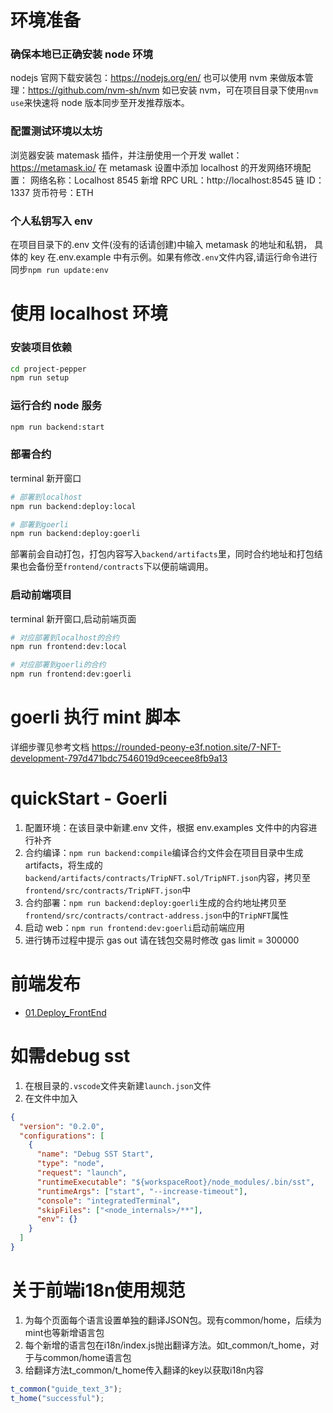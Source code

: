 # 环境准备

### 确保本地已正确安装 node 环境

nodejs 官网下载安装包：https://nodejs.org/en/
也可以使用 nvm 来做版本管理：https://github.com/nvm-sh/nvm
如已安装 nvm，可在项目目录下使用`nvm use`来快速将 node 版本同步至开发推荐版本。

### 配置测试环境以太坊

浏览器安装 matemask 插件，并注册使用一个开发 wallet：https://metamask.io/
在 metamask 设置中添加 localhost 的开发网络环境配置：
网络名称：Localhost 8545
新增 RPC URL：http://localhost:8545
链 ID：1337
货币符号：ETH

### 个人私钥写入 env

在项目目录下的.env 文件(没有的话请创建)中输入 metamask 的地址和私钥，
具体的 key 在.env.example 中有示例。如果有修改`.env`文件内容,请运行命令进行同步`npm run update:env`

# 使用 localhost 环境

### 安装项目依赖

```bash
cd project-pepper
npm run setup
```

### 运行合约 node 服务

```bash
npm run backend:start
```

### 部署合约

terminal 新开窗口

```bash
# 部署到localhost
npm run backend:deploy:local

# 部署到goerli
npm run backend:deploy:goerli
```

部署前会自动打包，打包内容写入`backend/artifacts`里，同时合约地址和打包结果也会备份至`frontend/contracts`下以便前端调用。

### 启动前端项目

terminal 新开窗口,启动前端页面

```bash
# 对应部署到localhost的合约
npm run frontend:dev:local

# 对应部署到goerli的合约
npm run frontend:dev:goerli
```

# goerli 执行 mint 脚本

详细步骤见参考文档 https://rounded-peony-e3f.notion.site/7-NFT-development-797d471bdc7546019d9ceecee8fb9a13

# quickStart - Goerli

1. 配置环境：在该目录中新建.env 文件，根据 env.examples 文件中的内容进行补齐
2. 合约编译：`npm run backend:compile`编译合约文件会在项目目录中生成 artifacts，将生成的`backend/artifacts/contracts/TripNFT.sol/TripNFT.json`内容，拷贝至`frontend/src/contracts/TripNFT.json`中
3. 合约部署：`npm run backend:deploy:goerli`生成的合约地址拷贝至`frontend/src/contracts/contract-address.json`中的`TripNFT`属性
4. 启动 web：`npm run frontend:dev:goerli`启动前端应用
5. 进行铸币过程中提示 gas out 请在钱包交易时修改 gas limit = 300000

# 前端发布

- [01.Deploy_FrontEnd](./docs/01.Deploy_FrontEnd.md)

# 如需debug sst

1. 在根目录的`.vscode`文件夹新建`launch.json`文件
2. 在文件中加入

```json
{
  "version": "0.2.0",
  "configurations": [
    {
      "name": "Debug SST Start",
      "type": "node",
      "request": "launch",
      "runtimeExecutable": "${workspaceRoot}/node_modules/.bin/sst",
      "runtimeArgs": ["start", "--increase-timeout"],
      "console": "integratedTerminal",
      "skipFiles": ["<node_internals>/**"],
      "env": {}
    }
  ]
}
```

# 关于前端i18n使用规范

1. 为每个页面每个语言设置单独的翻译JSON包。现有common/home，后续为mint也等新增语言包
2. 每个新增的语言包在i18n/index.js抛出翻译方法。如t_common/t_home，对于与common/home语言包
3. 给翻译方法t_common/t_home传入翻译的key以获取i18n内容

```javascript
t_common("guide_text_3");
t_home("successful");
```
